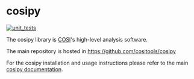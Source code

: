 # cosipy

[![unit_tests](https://github.com/cositools/cosipy/actions/workflows/unit_tests.yml/badge.svg?branch=develop)](https://github.com/cositools/cosipy/actions/workflows/unit_tests.yml)

The cosipy library is [COSI](https://cosi.ssl.berkeley.edu)'s high-level analysis software.

The main repository is hosted in https://github.com/cositools/cosipy

For the cosipy installation and usage instructions please refer to the main [cosipy documentation](https://cositools.github.io/cosipy/).



